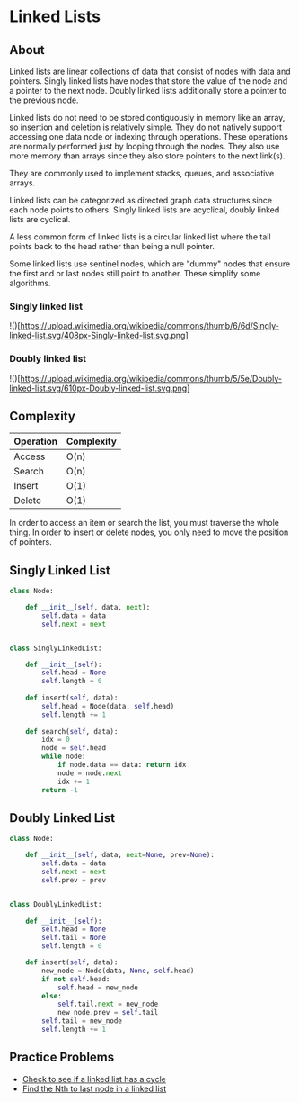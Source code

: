 # Linked Lists

## About
Linked lists are linear collections of data that consist of nodes with data and pointers. Singly linked lists have nodes that store the value of the node and a pointer to the next node. Doubly linked lists additionally store a pointer to the previous node.

Linked lists do not need to be stored contiguously in memory like an array, so insertion and deletion is relatively simple. They do not natively support accessing one data node or indexing through operations. These operations are normally performed just by looping through the nodes. They also use more memory than arrays since they also store pointers to the next link(s).

They are commonly used to implement stacks, queues, and associative arrays.

Linked lists can be categorized as directed graph data structures since each node points to others. Singly linked lists are acyclical, doubly linked lists are cyclical.

A less common form of linked lists is a circular linked list where the tail points back to the head rather than being a null pointer.

Some linked lists use sentinel nodes, which are "dummy" nodes that ensure the first and or last nodes still point to another. These simplify some algorithms.

### Singly linked list
!()[https://upload.wikimedia.org/wikipedia/commons/thumb/6/6d/Singly-linked-list.svg/408px-Singly-linked-list.svg.png]

### Doubly linked list
!()[https://upload.wikimedia.org/wikipedia/commons/thumb/5/5e/Doubly-linked-list.svg/610px-Doubly-linked-list.svg.png]

## Complexity

|Operation|Complexity|
|---------|----------|
|Access   |O(n)      |
|Search   |O(n)      |
|Insert   |O(1)      |
|Delete   |O(1)      | 

In order to access an item or search the list, you must traverse the whole thing. In order to insert or delete nodes, you only need to move the position of pointers.

## Singly Linked List
```python
class Node:

    def __init__(self, data, next):
        self.data = data
        self.next = next


class SinglyLinkedList:

    def __init__(self):
        self.head = None
        self.length = 0
    
    def insert(self, data):
        self.head = Node(data, self.head)
        self.length += 1
    
    def search(self, data):
        idx = 0
        node = self.head
        while node:
            if node.data == data: return idx
            node = node.next
            idx += 1
        return -1
```

## Doubly Linked List
```python
class Node:

    def __init__(self, data, next=None, prev=None):
        self.data = data
        self.next = next
        self.prev = prev


class DoublyLinkedList:
    
    def __init__(self):
        self.head = None
        self.tail = None
        self.length = 0

    def insert(self, data):
        new_node = Node(data, None, self.head)
        if not self.head:
            self.head = new_node
        else:
            self.tail.next = new_node
            new_node.prev = self.tail
        self.tail = new_node
        self.length += 1
```

## Practice Problems
* [Check to see if a linked list has a cycle](https://www.hackerrank.com/challenges/ctci-linked-list-cycle)
* [Find the Nth to last node in a linked list](https://www.udemy.com/python-for-data-structures-algorithms-and-interviews/learn/v4/overview)

